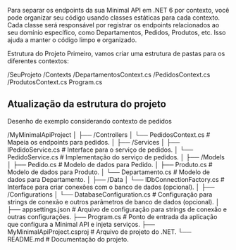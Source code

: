 Para separar os endpoints da sua Minimal API em .NET 6 por contexto, você pode organizar seu código usando classes estáticas para cada contexto. 
Cada classe será responsável por registrar os endpoints relacionados ao seu domínio específico, como Departamentos, Pedidos, Produtos, etc. 
Isso ajuda a manter o código limpo e organizado.

Estrutura do Projeto
Primeiro, vamos criar uma estrutura de pastas para os diferentes contextos:

/SeuProjeto
  /Contexts
    /DepartamentosContext.cs
    /PedidosContext.cs
    /ProdutosContext.cs
  Program.cs

## Atualização da estrutura do projeto

Desenho de exemplo considerando contexto de pedidos

/MyMinimalApiProject
│
├── /Controllers
│   └── PedidosContext.cs            # Mapeia os endpoints para pedidos.
│
├── /Services
│   ├── IPedidoService.cs            # Interface para o serviço de pedidos.
│   └── PedidoService.cs             # Implementação do serviço de pedidos.
│
├── /Models
│   ├── Pedido.cs                    # Modelo de dados para Pedido.
│   ├── Produto.cs                   # Modelo de dados para Produto.
│   └── Departamento.cs              # Modelo de dados para Departamento.
│
├── /Data
│   └── IDbConnectionFactory.cs      # Interface para criar conexões com o banco de dados (opcional).
│
├── /Configurations
│   └── DatabaseConfiguration.cs     # Configuração para strings de conexão e outros parâmetros de banco de dados (opcional).
│
├── appsettings.json                 # Arquivo de configuração para strings de conexão e outras configurações.
├── Program.cs                       # Ponto de entrada da aplicação que configura a Minimal API e injeta serviços.
├── MyMinimalApiProject.csproj       # Arquivo de projeto do .NET.
└── README.md                        # Documentação do projeto.
